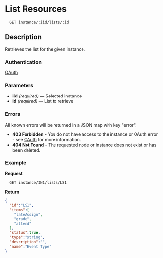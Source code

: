 # List Resources

```
  GET instance/:iid/lists/:id
```

## Description

Retrieves the list for the given instance.

### Authentication

[OAuth](https://github.com/userevents/charon)

### Parameters

- **iid** _(required)_ — Selected instance
- **id** _(required)_ — List to retrieve

### Errors

All known errors will be returned in a JSON map with key "error".

- **403 Forbidden** - You do not have access to the instance or OAuth error - see [OAuth](https://github.com/userevents/charon) for more information.
- **404 Not Found** - The requested node or instance does not exist or has been deleted.

### Example

**Request**

```
  GET instance/IN1/lists/LS1
```

**Return**

```json
{
  "id":"LS1",
  "items":[
    "lateAssign",
    "grade",
    "attend"
  ],
  "status":true,
  "type":"string",
  "description":"",
  "name":"Event Type"
}
```
